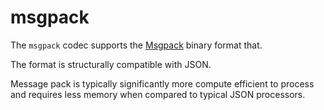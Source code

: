 # msgpack

The `msgpack` codec supports the [Msgpack](https://msgpack.org) binary format that.

The format is structurally compatible with JSON.

Message pack is typically significantly more compute efficient to process and requires less memory
when compared to typical JSON processors.

